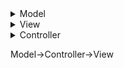
<details>
    <summary>Model</summary>
    In the MVC (Model-View-Controller) architectural pattern, the Model is a critical component that represents the data and the business logic of the application. It encapsulates the core functionalities and behaviors related to the application's data, often interacting directly with the database or other data sources.
</details>
<details>
    <summary>View</summary>
    The View is the component responsible for presenting data to the user and handling how that data is displayed. It is the user interface of the application, and it renders the data from the Model in a way that is understandable and actionable for the user.
</details>
<details>
    <summary>Controller</summary>
    the Controller is a crucial component responsible for handling user input, updating the Model accordingly, and selecting the appropriate View for rendering to the user. It acts as an intermediary between the Model and the View, facilitating the flow of data and interactions within the application.

    ---
    
Routes are typically managed within the Controller layer, but are often defined separately for organizational purposes.

Routes: routes act as the entry points that map incoming HTTP requests to specfic controller actions.
When a request comes in, the routing mechanism determines which controller and action should handle the request. 

ACTIONS - Routes call the appropriate controller methods (actions) to handle the incoming requests.
</details>

Model→Controller→View


